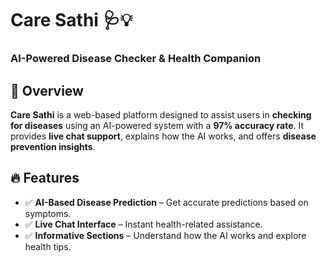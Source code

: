 # Care Sathi 🩺💡  

### AI-Powered Disease Checker & Health Companion  

## 🌟 Overview  
**Care Sathi** is a web-based platform designed to assist users in **checking for diseases** using an AI-powered system with a **97% accuracy rate**. It provides **live chat support**, explains how the AI works, and offers **disease prevention insights**.  

## 🔥 Features  
- ✅ **AI-Based Disease Prediction** – Get accurate predictions based on symptoms.  
- ✅ **Live Chat Interface** – Instant health-related assistance.  
- ✅ **Informative Sections** – Understand how the AI works and explore health tips.  
